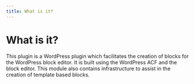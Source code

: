 ```yaml
---
title: What is it?
---
```

# What is it?
This plugin is a WordPress plugin which facilitates the creation of blocks for the WordPress block editor. It is built using the WordPress ACF and the block editor. This module also contains infrastructure to assist in the creation of template based blocks.